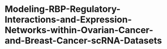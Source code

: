 # Modeling-RBP-Regulatory-Interactions-and-Expression-Networks-within-Ovarian-Cancer-and-Breast-Cancer-scRNA-Datasets
